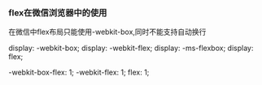 ### flex在微信浏览器中的使用

在微信中flex布局只能使用-webkit-box,同时不能支持自动换行

display: -webkit-box;
display: -webkit-flex;
display: -ms-flexbox;
display: flex;

-webkit-box-flex: 1;
-webkit-flex: 1;
flex: 1;

